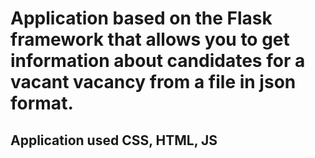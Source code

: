 # Application based on the Flask framework that allows you to get information about candidates for a vacant vacancy from a file in json format.
## Application used CSS, HTML, JS
